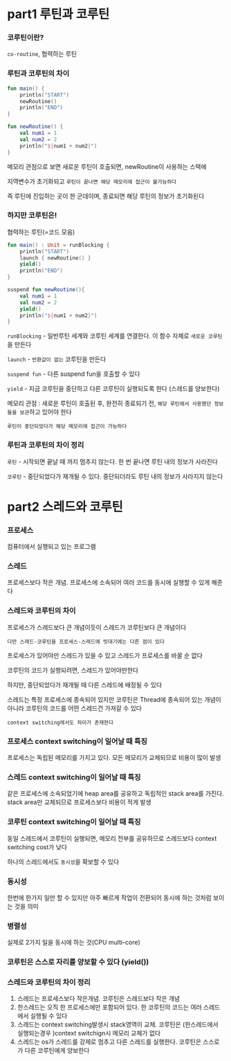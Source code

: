 # part1 루틴과 코루틴

### 코루틴이란?

`co-routine`, 협력하는 루틴

### 루틴과 코루틴의 차이

```kotlin
fun main() {
    println("START")
    newRoutine()
    println("END")
}

fun newRoutine() {
    val num1 = 1
    val num2 = 2
    println("${num1 + num2}")
}
```

메모리 관점으로 보면 새로운 루틴이 호출되면, newRoutine이 사용하는 스택에

지역변수가 초기화되고 `루틴이 끝나면 해당 메모리에 접근이 불가능하다`

즉 루틴에 진입하는 곳이 한 군데이며, 종료되면 해당 루틴의 정보가 초기화된다

### 하지만 코루틴은!

협력하는 루틴(=코드 모음)

```kotlin
fun main() : Unit = runBlocking {
    println("START")
    launch { newRoutine() }
    yield()
    println("END")
}

suspend fun newRoutine(){
    val num1 = 1
    val num2 = 2
    yield()
    println("${num1 + num2}")
}
```

`runBlocking` - 일반루틴 세계와 코루틴 세계를 연결한다. 이 함수 자체로 `새로운 코루틴`을 만든다

`launch` - `반환값이 없는` 코루틴을 만든다

`suspend fun` - 다른 suspend fun을 호출할 수 있다

`yield` - 지금 코루틴을 중단하고 다른 코루틴이 실행되도록 한다 (스레드를 양보한다)

메모리 관점 : 새로운 루틴이 호출된 후, 완전히 종료되기 전, `해당 루틴에서 사용했던 정보들을 보관`하고 있어야 한다

`루틴이 중단되었다가 해당 메모리에 접근이 가능하다`

### 루틴과 코루틴의 차이 정리

`루틴` - 시작되면 끝날 때 까지 멈추지 않는다. 한 번 끝나면 루틴 내의 정보가 사라진다

`코루틴` - 중단되었다가 재개될 수 있다. 중단되더라도 루틴 내의 정보가 사라지지 않는다



# part2 스레드와 코루틴

### 프로세스

컴퓨터에서 실행되고 있는 프로그램

### 스레드

프로세스보다 작은 개념. 프로세스에 소속되어 여러 코드를 동시에 실행할 수 있게 해준다

### 스레드와 코루틴의 차이

프로세스가 스레드보다 큰 개념이듯이 스레드가 코루틴보다 큰 개념이다

`다만 스레드-코루틴을 프로세스-스레드에 빗대기에는 다른 점이 있다`

프로세스가 있어야만 스레드가 있을 수 있고 스레드가 프로세스를 바꿀 순 없다

코루틴의 코드가 실행되려면, 스레드가 있어야만한다

하지만, 중단되었다가 재개될 때 다른 스레드에 배정될 수 있다

스레드는 특정 프로세스에 종속되어 있지만 코루틴은 Thread에 종속되어 있는 개념이 아니라 코루틴의 코드를 어떤 스레드건 가져갈 수 있다

`context switching에서도 차이가 존재한다`

### 프로세스 context switching이 일어날 때 특징

프로세스는 독립된 메모리를 가지고 있다. 모든 메모리가 교체되므로 비용이 많이 발생

### 스레드 context switching이 일어날 때 특징

같은 프로세스에 소속되었기에 heap area를 공유하고 독립적인 stack area를 가진다. stack area만 교체되므로 프로세스보다 비용이 적게 발생

### 코루틴 context switching이 일어날 때 특징

동일 스레드에서 코루틴이 실행되면, 메모리 전부를 공유하므로 스레드보다 context switching cost가 낮다

하나의 스레드에서도 `동시성`을 확보할 수 있다

### 동시성

한번에 한가지 일만 할 수 있지만 아주 빠르게 작업이 전환되어 동시에 하는 것처럼 보이는 것을 의미

### 병렬성

실제로 2가지 일을 동시에 하는 것(CPU multi-core)

### 코루틴은 스스로 자리를 양보할 수 있다 (yield())

### 스레드와 코루틴의 차이 정리

1. 스레드는 프로세스보다 작은개념. 코루틴은 스레드보다 작은 개념
2. 한스레드는 오직 한 프로세스에만 포함되어 있다. 한 코루틴의 코드는 여러 스레드에서 실행될 수 있다
3. 스레드는 context switching발생시 stack영역이 교체. 코루틴은 (한스레드에서 실행되는경우 )context switchign시 메모리 교체가 없다
4. 스레드는 os가 스레드를 강제로 멈추고 다른 스레드를 실행한다. 코루틴은 스스로가 다른 코루틴에게 양보한다
